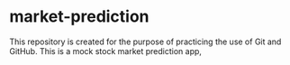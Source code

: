 # market-prediction
This repository is created for the purpose of practicing the use of Git and GitHub. This is a mock stock market prediction app,
